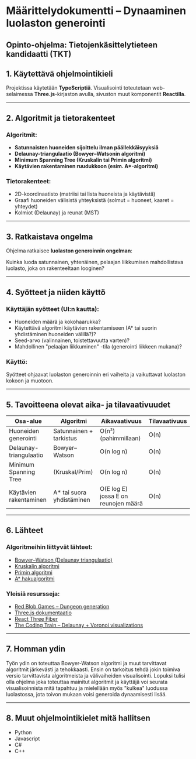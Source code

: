 # Määrittelydokumentti – Dynaaminen luolaston generointi

## Opinto-ohjelma: Tietojenkäsittelytieteen kandidaatti (TKT)

## 1. Käytettävä ohjelmointikieli

Projektissa käytetään **TypeScriptiä**. Visualisointi toteutetaan web-selaimessa **Three.js**-kirjaston avulla, sivuston muut komponentit **Reactilla**. 

---

## 2. Algoritmit ja tietorakenteet

### Algoritmit:
- **Satunnaisten huoneiden sijoittelu ilman päällekkäisyyksiä**  
- **Delaunay-triangulaatio (Bowyer–Watsonin algoritmi)**  
- **Minimum Spanning Tree (Kruskalin tai Primin algoritmi)**  
- **Käytävien rakentaminen ruudukkoon (esim. A\*-algoritmi)**  

### Tietorakenteet:
- 2D-koordinaatisto (matriisi tai lista huoneista ja käytävistä)
- Graafi huoneiden välisistä yhteyksistä (solmut = huoneet, kaaret = yhteydet)
- Kolmiot (Delaunay) ja reunat (MST)

---

## 3. Ratkaistava ongelma

Ohjelma ratkaisee **luolaston generoinnin ongelman**:

Kuinka luoda satunnainen, yhtenäinen, pelaajan liikkumisen mahdollistava luolasto, joka on rakenteeltaan looginen?

---

## 4. Syötteet ja niiden käyttö

### Käyttäjän syötteet (UI:n kautta):
- Huoneiden määrä ja kokohaarukka?
- Käytettävä algoritmi käytävien rakentamiseen (A* tai suorin yhdistäminen huoneiden välillä?)?
- Seed-arvo (valinnainen, toistettavuutta varten)?
- Mahdollinen "pelaajan liikkuminen" -tila (generointi liikkeen mukana)?

### Käyttö:
Syötteet ohjaavat luolaston generoinnin eri vaiheita ja vaikuttavat luolaston kokoon ja muotoon.

---

## 5. Tavoitteena olevat aika- ja tilavaativuudet

| Osa-alue | Algoritmi | Aikavaativuus | Tilavaativuus |
|----------|-----------|---------------|----------------|
| Huoneiden generointi | Satunnainen + tarkistus | O(n²) (pahimmillaan) | O(n) |
| Delaunay-triangulaatio | Bowyer–Watson | O(n log n) | O(n) |
| Minimum Spanning Tree | (Kruskal/Prim) | O(n log n) | O(n) |
| Käytävien rakentaminen | A* tai suora yhdistäminen | O(E log E) jossa E on reunojen määrä | O(n) |

---

## 6. Lähteet

### Algoritmeihin liittyvät lähteet:
- [Bowyer–Watson (Delaunay triangulaatio)](https://en.wikipedia.org/wiki/Bowyer%E2%80%93Watson_algorithm)
- [Kruskalin algoritmi](https://en.wikipedia.org/wiki/Kruskal%27s_algorithm)
- [Primin algoritmi](https://en.wikipedia.org/wiki/Prim%27s_algorithm)
- [A\* hakualgoritmi](https://en.wikipedia.org/wiki/A*_search_algorithm)

### Yleisiä resursseja:
- [Red Blob Games – Dungeon generation](https://www.redblobgames.com/)
- [Three.js dokumentaatio](https://threejs.org/docs/)
- [React Three Fiber](https://docs.pmnd.rs/react-three-fiber)
- [The Coding Train – Delaunay + Voronoi visualizations](https://www.youtube.com/user/shiffman)

---

## 7. Homman ydin

Työn ydin on toteuttaa Bowyer-Watson algoritmi ja muut tarvittavat algoritmit järkevästi ja tehokkaasti. Ensin on tarkoitus tehdä jokin toimiva versio tarvittavista algoritmeista ja välivaiheiden  visualisointi. Lopuksi tulisi olla ohjelma joka toteuttaa mainitut algoritmit ja käyttäjä voi seurata visualisoinnista mitä tapahtuu ja mielellään myös "kulkea" luodussa luolastossa, jota toivon mukaan voisi generoida dynaamisesti lisää. 

---

## 8. Muut ohjelmointikielet mitä hallitsen
- Python
- Javascript
- C# 
- C++
